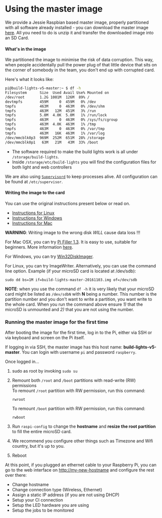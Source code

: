 # Using the master image

We provide a Jessie Raspbian based master image, properly partitioned with all software already installed - you can download the master image [here](https://s3-ap-southeast-2.amazonaws.com/dius-build-lights-assets/build-lights-master-20161213.zip). All you need to do is unzip it and transfer the downloaded image into an SD Card.

#### What's in the image

We partitioned the image to minimise the risk of data corruption. This way, when people accidentally pull the power plug of that little device that sits on the corner of somebody in the team, you don't end up with corrupted card.

Here's what it looks like:

```sh
pi@build-lights-v5-master:~ $ df -h
Filesystem      Size  Used Avail Use% Mounted on
/dev/root       1.2G 1001M  126M  89% /
devtmpfs        459M     0  459M   0% /dev
tmpfs           463M     0  463M   0% /dev/shm
tmpfs           463M   12M  451M   3% /run
tmpfs           5.0M  4.0K  5.0M   1% /run/lock
tmpfs           463M     0  463M   0% /sys/fs/cgroup
tmpfs           463M  4.0K  463M   1% /tmp
tmpfs           463M     0  463M   0% /var/tmp
tmpfs           463M   16K  463M   1% /var/log
/dev/mmcblk0p3  969M  252M  651M  28% /storage
/dev/mmcblk0p1   63M   21M   43M  33% /boot
```

* The software required to make the build lights work is all under `/storage/build-lights`.
* Inside `/storage/etc/build-lights` you will find the configuration files for both light and web controllers

We are also using [`Supervisord`](http://supervisord.org) to keep processes alive. All configuration can be found at `/etc/supervisor`.

#### Writing the image to the card

You can use the original instructions present below or read on.

* [Instructions for Linux](https://www.raspberrypi.org/documentation/installation/installing-images/linux.md)
* [Instructions for Windows](https://www.raspberrypi.org/documentation/installation/installing-images/windows.md)
* [Instructions for Mac](https://www.raspberrypi.org/documentation/installation/installing-images/mac.md)

**WARNING**: Writing image to the wrong disk _WILL_ cause data loss !!!

For Mac OSX, you can try [Pi Filler 1.3](http://ivanx.com/raspberrypi/files/PiFiller.zip). It is easy to use, suitable for beginners. More information [here](http://ivanx.com/raspberrypi/).

For Windows, you can try [Win32DiskImager](http://sourceforge.net/projects/win32diskimager).

For Linux, you can try ImageWriter. Alternatively, you can use the command line option. Example \(if your microSD card is located at /dev/sdb\):

```
sudo dd bs=1M if=build-lights-master-20161103.img of=/dev/sdb
```

**NOTE**: when you use the command `df -h` it is very likely that your microSD card might be listed as `/dev/sdbN` with **N** being a number. This number is the partition number and you don't want to write a partition, you want write to the whole card. When you run the command above ensure _1\)_ that the microSD is unmounted and _2\)_ that you are not using the number.

### Running the master image for the first time

After booting the image for the first time, log in to the Pi, either via SSH or via keyboard and screen on the Pi itself.

If logging in via SSH, the master image has this host name: **build-lights-v5-master**. You can login with username `pi` and password `raspberry`.

Once logged in...

1. sudo as root by invoking `sudo su`
2. Remount both `/root` and `/boot` partitions with read-write \(RW\) permissions  
   To remount `/root` partition with RW permission, run this command:

   ```
   rwroot
   ```

   To remount `/boot` partition with RW permission, run this command:

   ```
   rwboot
   ```

3. Run `raspi-config` to change the **hostname** and **resize the root partition** to fill the entire microSD card.
4. We recommend you configure other things such as Timezone and Wifi country, but it's up to you.
5. Reboot   

At this point, if you plugged an ethernet cable to your Raspberry Pi, you can go to the web interface on [http://my-new-hostname](http://my-new-hostname) and configure the rest over there:

* Change hostname
* Change connection type \(Wireless, Ethernet\)
* Assign a static IP address \(if you are not using DHCP\)
* Setup your CI connection
* Setup the LED hardware you are using
* Setup the jobs to be monitored




